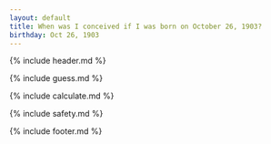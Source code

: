 ```yaml
---
layout: default
title: When was I conceived if I was born on October 26, 1903?
birthday: Oct 26, 1903
---
```


{% include header.md %}

{% include guess.md %}

{% include calculate.md %}

{% include safety.md %}

{% include footer.md %}



